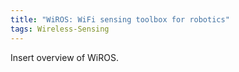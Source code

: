 ```yaml
---
title: "WiROS: WiFi sensing toolbox for robotics"
tags: Wireless-Sensing
---
```


Insert overview of WiROS.